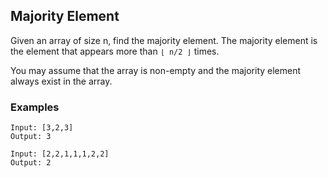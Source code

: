 ## Majority Element

Given an array of size n, find the majority element. The majority element is the element that appears more than `⌊ n/2 ⌋` times.

You may assume that the array is non-empty and the majority element always exist in the array.

### Examples
```
Input: [3,2,3]
Output: 3
```
```
Input: [2,2,1,1,1,2,2]
Output: 2
```